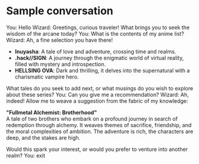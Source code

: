 # Sample conversation

You: Hello
Wizard: Greetings, curious traveler! What brings you to seek the wisdom of the arcane today?
You: What is the contents of my anime list?
Wizard: Ah, a fine selection you have there! 

- **Inuyasha**: A tale of love and adventure, crossing time and realms. 
- **.hack//SIGN**: A journey through the enigmatic world of virtual reality, filled with mystery and introspection.
- **HELLSING OVA**: Dark and thrilling, it delves into the supernatural with a charismatic vampire hero.

What tales do you seek to add next, or what musings do you wish to explore about these series?
You: Can you give me a recommendation?
Wizard: Ah, indeed! Allow me to weave a suggestion from the fabric of my knowledge:

**"Fullmetal Alchemist: Brotherhood"**  
A tale of two brothers who embark on a profound journey in search of redemption through alchemy. It weaves themes of sacrifice, friendship, and the moral complexities of ambition. The adventure is rich, the characters are deep, and the stakes are high.

Would this spark your interest, or would you prefer to venture into another realm?
You: exit
